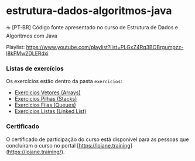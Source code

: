 # estrutura-dados-algoritmos-java
☕ [PT-BR] Código fonte apresentado no curso de Estrutura de Dados e Algoritmos com Java

Playlist: https://www.youtube.com/playlist?list=PLGxZ4Rq3BOBrgumpzz-l8kFMw2DLERdxi

### Listas de exercícios
Os exercícios estão dentro da pasta `exercicios`:
* [Exercicios Vetores (Arrays)](https://github.com/loiane/estrutura-dados-algoritmos-java/blob/master/exercicios/02-ExerciciosVetoresListas.pdf)
* [Exercicios Pilhas (Stacks)](https://github.com/loiane/estrutura-dados-algoritmos-java/blob/master/exercicios/03-ExerciciosPilhas.pdf)
* [Exercicios Filas (Queues)](https://github.com/loiane/estrutura-dados-algoritmos-java/blob/master/exercicios/04-ExerciciosFilas.pdf)
* [Exercicios Listas (Linked List)](https://github.com/loiane/estrutura-dados-algoritmos-java/blob/master/exercicios/05-ExerciciosListaEncadeada.pdf)

### Certificado

O certificado de participação do curso está disponível para as pessoas que concluíram o curso no portal [https://loiane.training](https://loiane.training/).
